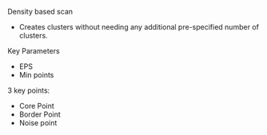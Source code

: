 

Density based scan

- Creates clusters without needing any additional pre-specified number of clusters. 

Key Parameters
- EPS
- Min points


3 key points:
- Core Point
- Border Point
- Noise point

